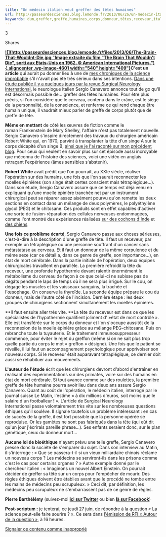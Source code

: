 ```yaml
---
title: "Un médecin italien veut greffer des têtes humaines"
url: http://passeurdesciences.blog.lemonde.fr/2013/06/26/un-medecin-italien-veut-greffer-des-tetes-humaines/
keywords: dun,greffer,greffe,humaines,corps,donneur,têtes,receveur,italien,lon,canavero,veut,tête,médecin,sergio,faut
---
```

3

Shares

**[![](http://passeurdesciences.blog.lemonde.fr/files/2013/06/The-Brain-That-Wouldnt-Die.jpg "Image extraite du film "The Brain That Wouldn't Die", sorti aux Etats-Unis en 1962. © American International Pictures."){.aligncenter .wp-image-4601 width="540" height="409"}](http://passeurdesciences.blog.lemonde.fr/files/2013/06/The-Brain-That-Wouldnt-Die.jpg)C'est un article** qui aurait pu donner lieu à une de [mes chroniques de la science improbable](http://passeurdesciences.blog.lemonde.fr/chroniques-improbablologie-2013/) s'il n'avait pas été très sérieux dans ses intentions. [Dans une étude publiée il y a quelques jours par la revue ](http://www.surgicalneurologyint.com/article.asp?issn=2152-7806;year=2013;volume=4;issue=2;spage=335;epage=342;aulast=Canavero)[Surgical Neurology International](http://www.surgicalneurologyint.com/article.asp?issn=2152-7806;year=2013;volume=4;issue=2;spage=335;epage=342;aulast=Canavero), le neurologue italien Sergio Canavero annonce tout de go qu'il est désormais possible de... greffer des têtes humaines. Pour être plus précis, si l'on considère que le cerveau, contenu dans le crâne, est le siège de la personnalité, de la conscience, et renferme ce qui rend chaque être humain unique, il vaudrait mieux parler de greffe de corps plutôt que de greffe de tête.

**Même en mettant** de côté les œuvres de fiction comme le roman Frankenstein de Mary Shelley, l'affaire n'est pas totalement nouvelle. Sergio Canavero s'inspire directement des travaux du chirurgien américain Robert White qui, en 1970, parvint à transplanter la tête d'un singe A sur le corps décapité d'un singe B, [ainsi que je l'ai raconté sur mon précédent blog](http://blog.slate.fr/globule-et-telescope/2011/03/09/ils-voulaient-greffer-des-tetes/). Pour ceux qui veulent en savoir plus sur cet épisode aussi incroyable que méconnu de l'histoire des sciences, voici une vidéo en anglais retraçant l'expérience (âmes sensibles s'abstenir).

**Robert White** avait prédit que l'on pourrait, au XXIe siècle, réaliser l'opération sur des humains, une fois que l'on saurait reconnecter les moelles épinières (son singe était certes conscient mais tétraplégique...). Dans son étude, Sergio Canavero assure que ce temps est déjà venu en expliquant qu'une moelle épinière tranchée net par un instrument chirurgical peut se réparer assez aisément pourvu qu'on remette les deux sections en contact dans un mélange de deux polymères, le polyéthylène glycol (PEG) et le chitosane. Ces produits sont en effet capables d'activer une sorte de fusion-réparation des cellules nerveuses endommagées, comme l'ont montré des expériences réalisées [sur des cochons d'Inde](http://onlinelibrary.wiley.com/doi/10.1002/jnr.1254/abstract;jsessionid=275B424563DE12CD3598008A5844B7B1.d02t02) et [des chiens](http://online.liebertpub.com/doi/abs/10.1089/neu.2004.21.1767).

**Une fois ce problème écarté**, Sergio Canavero passe aux choses sérieuses, c'est-à-dire à la description d'une greffe de tête. Il faut un receveur, par exemple un tétraplégique ou une personne souffrant d'un cancer sans métastatase au cerveau. Et il faut un donneur de la même corpulence et du même sexe (car ce détail a, dans ce genre de greffe, son importance...), en état de mort cérébrale. Dans la partie initiale de l'opération, deux équipes chirurgicales travaillent en parallèle. La première refroidit la tête du receveur, une profonde hypothermie devant ralentir énormément le métabolisme du cerveau de façon à ce que celui-ci ne subisse pas de dégâts pendant le laps de temps où il ne sera plus irrigué. Sur le cou, on dégage les muscles et les vaisseaux sanguins, la trachée et l'œsophage. On conserve la thyroïde. La seconde équipe prépare le cou du donneur, mais de l'autre côté de l'incision. Dernière étape : les deux groupes de chirurgiens sectionnent simultanément les moelles épinières.

**Il faut ensuite aller très vite. **La tête du receveur est dans ce que les spécialistes de l'hypothermie qualifient joliment d\' »état de mort contrôlé ». Elle est transférée sur le corps du donneur et l'on s'occupe aussitôt de la reconnexion de la moelle épinière grâce au mélange PEG-chitosane. Puis on rebranche toute la tuyauterie. Et le traitement immunosuppresseur commence, pour éviter le rejet du greffon (même si on ne sait plus trop quelle partie du corps le mot « greffon » désigne). Une fois que le patient se réveille, il lui faut un accompagnement psychologique pour apprivoiser son nouveau corps. Si le receveur était auparavant tétraplégique, ce dernier doit aussi se réhabituer aux mouvements.

**L'auteur de l'étude** écrit que les chirurgiens devront d'abord s'entraîner en réalisant des expérimentations sur des primates, voire sur des humains en état de mort cérébrale. Si tout avance comme sur des roulettes, la première greffe de tête humaine pourra avoir lieu dans deux ans assure Sergio Canavero. Quant au coût de l'opération, le médecin italien, interrogé par le journal suisse Le Matin, l'estime « à dix millions d'euros, soit moins que le salaire d'un footballeur ! ». L'article de Surgical Neurology International passe volontairement très vite sur les nombreuses questions éthiques qu'il soulève. Il signale toutefois un problème intéressant : en cas de succès de la greffe, il est fort possible que la personne opérée se reproduise. Or les gamètes ne sont pas fabriqués dans la tête (qui eût dit qu'un jour j'écrirais pareille phrase...). Ses enfants seraient donc, sur le plan génétique, ceux du donneur mort...

**Aucune loi de bioéthique** n'ayant prévu une telle greffe, Sergio Canavero presse donc la société de s'emparer du sujet. Dans son interview au Matin, il s'interroge : « Que se passera-t-il si un vieux milliardaire chinois réclame un nouveau corps ? Les médecins se serviront-ils dans les prisons comme c'est le cas pour certains organes ? » Autre exemple donné par le chercheur italien : « Imaginons un nouvel Albert Einstein. On pourrait décider de greffer sa tête sur un corps pour l'empêcher de mourir. Des règles éthiques doivent être établies avant que le procédé ne tombe entre les mains de médecins peu scrupuleux. » Ceci dit, par définition, les médecins peu scrupuleux ne s'embarrassent pas de ce genre de règles.

**Pierre Barthélémy** (suivez-moi [**ici sur Twitter**](https://twitter.com/PasseurSciences) ou bien [**là sur Facebook**](http://www.facebook.com/passeur.desciences))

**Post-scriptum :** je tenterai, ce jeudi 27 juin, de répondre à la question « La science peut-elle faire sourire ? ». Ce sera dans [l'émission de RFI « Autour de la question »](http://www.rfi.fr/emission/autour-question), à 16 heures.

[Signaler ce contenu comme inapproprié](http://www.contact-moderation.com/abuse.asp?origine=LM&language=FR&content_id=blog-1710478)
